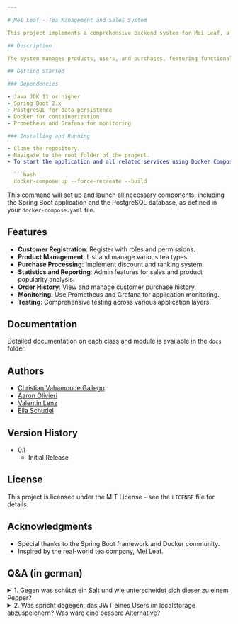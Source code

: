 ```yaml
---

# Mei Leaf - Tea Management and Sales System

This project implements a comprehensive backend system for Mei Leaf, a company specializing in various tea types and accessories, with a focus on integrating databases into web applications.

## Description

The system manages products, users, and purchases, featuring functionalities like customer registration, product listing, and purchase processing. It's designed for efficient operation and user engagement through a point and ranking system.

## Getting Started

### Dependencies

- Java JDK 11 or higher
- Spring Boot 2.x
- PostgreSQL for data persistence
- Docker for containerization
- Prometheus and Grafana for monitoring

### Installing and Running

- Clone the repository.
- Navigate to the root folder of the project.
- To start the application and all related services using Docker Compose, open a terminal in the project root and run:

  ```bash
  docker-compose up --force-recreate --build
  ```

This command will set up and launch all necessary components, including the Spring Boot application and the PostgreSQL database, as defined in your `docker-compose.yaml` file.

## Features

- **Customer Registration**: Register with roles and permissions.
- **Product Management**: List and manage various tea types.
- **Purchase Processing**: Implement discount and ranking system.
- **Statistics and Reporting**: Admin features for sales and product popularity analysis.
- **Order History**: View and manage customer purchase history.
- **Monitoring**: Use Prometheus and Grafana for application monitoring.
- **Testing**: Comprehensive testing across various application layers.

## Documentation

Detailed documentation on each class and module is available in the `docs` folder.

## Authors

- [Christian Vahamonde Gallego](https://github.com/Mambolulu)
- [Aaron Olivieri](https://github.com/aOlivieri94)
- [Valentin Lenz](https://github.com/VLenzers)
- [Elia Schudel](https://github.com/EliaSchudel)

## Version History

- 0.1
    - Initial Release

## License

This project is licensed under the MIT License - see the `LICENSE` file for details.

## Acknowledgments

- Special thanks to the Spring Boot framework and Docker community.
- Inspired by the real-world tea company, Mei Leaf.

## Q&A (in german)
<details>
<summary>1. Gegen was schützt ein Salt und wie unterscheidet sich dieser zu einem Pepper?</summary>

**Antwort:**

Ein **Salt** und ein **Pepper** sind beides Techniken, die in Verbindung mit Passwort-Hashing verwendet werden, um die Sicherheit von Passwörtern zu erhöhen. Sie dienen jedoch unterschiedlichen Zwecken und haben unterschiedliche Verwendungszwecke:

**Salt:**

- **Schutz vor Rainbow Tables:** Ein Salt (Salz) ist eine zufällige Zeichenfolge, die zu einem Passwort hinzugefügt wird, bevor es gehasht wird. Das Ergebnis des Hashing-Vorgangs enthält sowohl das ursprüngliche Passwort als auch das Salt. Dies verhindert effektiv, dass Angreifer vorberechnete Rainbow Tables verwenden, um Passwörter zu knacken.

- **Einzigartigkeit:** Für jeden Benutzer wird normalerweise ein eindeutiges Salt erstellt und mit seinem Passwort kombiniert. Dadurch wird sichergestellt, dass selbst Benutzer mit denselben Passwörtern unterschiedliche gehashte Werte haben, da das Salt unterschiedlich ist.

- **Speicherung:** Das Salt wird normalerweise zusammen mit dem gehashten Passwort in der Datenbank gespeichert.

**Pepper:**

- **Zusätzliche Sicherheitsschicht:** Ein Pepper ist ein zufälliger Wert, der dem Passwort vor dem Hashing hinzugefügt wird, ähnlich wie ein Salt. Der entscheidende Unterschied besteht darin, dass der Pepper nicht in der Datenbank gespeichert wird. Stattdessen wird er sicher an einem anderen Ort (z. B. in einer Konfigurationsdatei) aufbewahrt, der nicht direkt mit der Datenbank in Verbindung steht.

- **Schutz vor Datenbankkompromittierung:** Der Pepper bietet zusätzlichen Schutz, da ein Angreifer, der Zugriff auf die Datenbank erhält, nicht in der Lage ist, Passwörter zu knacken, ohne auch den Pepper zu kennen. Selbst wenn die Passwort-Hashes und Salts kompromittiert werden, ist der Pepper erforderlich, um die Passwörter zu rekonstruieren.

- **Erhöhte Sicherheit:** Der Pepper ist im Wesentlichen ein Geheimnis, das die Sicherheit des Passwort-Hashing-Verfahrens erhöht.

Zusammengefasst schützt ein Salt vor Rainbow-Tables und stellt sicher, dass gehashte Passwörter einzigartig sind, während ein Pepper eine zusätzliche Sicherheitsebene bietet, um selbst bei einem Datenbankkompromiss die Passwörter zu schützen. Die Verwendung von Salt und Pepper in Kombination kann dazu beitragen, die Sicherheit von Passwort-Hashing-Verfahren erheblich zu erhöhen.

</details>

<details>
<summary>2. Was spricht dagegen, das JWT eines Users im localstorage abzuspeichern? Was wäre eine bessere Alternative?</summary>

**Antwort:**

Das Speichern des JWT (JSON Web Token) eines Benutzers im `localstorage` kann Sicherheitsprobleme aufwerfen. Hier sind einige Gründe, warum dies problematisch sein kann, und eine bessere Alternative:

**Probleme beim Speichern im localstorage:**

1. **Anfällig für XSS-Angriffe:** Wenn Ihre Anwendung anfällig für Cross-Site Scripting (XSS) ist, können Angreifer das `localstorage` ausnutzen, um Zugriff auf das JWT eines Benutzers zu erhalten.

2. **Kein Schutz vor CSRF-Angriffen:** Das `localstorage` wird standardmäßig nicht vor Cross-Site Request Forgery (CSRF)-Angriffen geschützt. Ein Angreifer kann eine Seite erstellen, die eine Anfrage an Ihre Anwendung sendet, ohne dass der Benutzer es merkt, da das JWT im `localstorage` gespeichert ist.

3. **Kein Ablaufzeitmanagement:** Das `localstorage` speichert Daten dauerhaft im Browser des Benutzers. Wenn das JWT keine Ablaufzeitverwaltung hat, könnte ein abgelaufenes JWT im `localstorage` verbleiben und zu Authentifizierungsfehlern führen.

**Bessere Alternative:**

Eine sicherere Alternative ist die Verwendung von HttpOnly-Cookies für die Speicherung des JWT. Hier sind die Vorteile:

1. **Sicherheit:** HttpOnly-Cookies können nicht über JavaScript zugegriffen werden, wodurch sie vor XSS-Angriffen geschützt sind.

2. **CSRF-Schutz:** Cookies sind standardmäßig vor CSRF-Angriffen geschützt, wenn Sie die richtigen Sicherheitsvorkehrungen treffen.

3. **Ablaufzeitmanagement:** Sie können Cookies mit einer Ablaufzeit versehen, um sicherzustellen, dass abgelaufene JWTs automatisch entfernt werden.

4. **Same-Site-Attribut:** Durch Festlegen des Same-Site-Attributs können Sie Cookies vor Cross-Site Request Forgery (CSRF)-Angriffen schützen.

Insgesamt ist die Verwendung von HttpOnly-Cookies eine sicherere und empfohlene Methode zur Speicherung von JWTs und anderen sensiblen Daten, die für die Authentifizierung verwendet werden.

---
```

